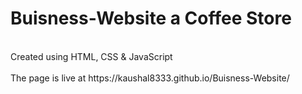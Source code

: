 <h1>Buisness-Website a Coffee Store</h1>
<br>
Created using HTML, CSS & JavaScript
<br>
<br>
The page is live at https://kaushal8333.github.io/Buisness-Website/
